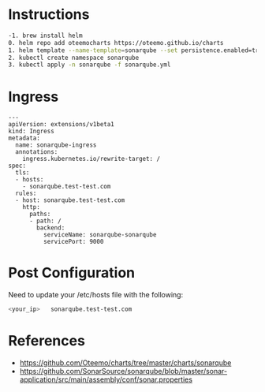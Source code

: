 Instructions
============
```bash
-1. brew install helm
0. helm repo add oteemocharts https://oteemo.github.io/charts
1. helm template --name-template=sonarqube --set persistence.enabled=true --set persistence.size=3Gi oteemocharts/sonarqube > sonarqube.yml
2. kubectl create namespace sonarqube
3. kubectl apply -n sonarqube -f sonarqube.yml
```
Ingress
====
```
---
apiVersion: extensions/v1beta1
kind: Ingress
metadata:
  name: sonarqube-ingress
  annotations:
    ingress.kubernetes.io/rewrite-target: /
spec:
  tls:
  - hosts:
    - sonarqube.test-test.com
  rules:
  - host: sonarqube.test-test.com
    http:
      paths:
      - path: /
        backend:
          serviceName: sonarqube-sonarqube
          servicePort: 9000
```

Post Configuration
==================
Need to update your /etc/hosts file with the following:
```bash
<your_ip>   sonarqube.test-test.com
```

References
==========
* https://github.com/Oteemo/charts/tree/master/charts/sonarqube
* https://github.com/SonarSource/sonarqube/blob/master/sonar-application/src/main/assembly/conf/sonar.properties

